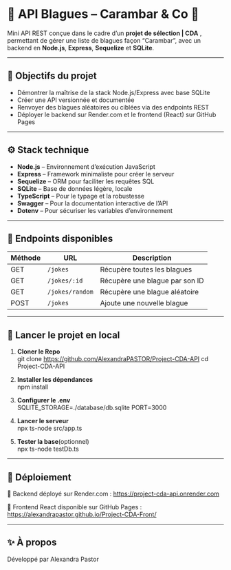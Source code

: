 # 🤖 API Blagues – Carambar & Co 🎉

Mini API REST conçue dans le cadre d’un **projet de sélection | CDA** , permettant de gérer une liste de blagues façon “Carambar”, avec un backend en **Node.js**, **Express**, **Sequelize** et **SQLite**.

---

## 🧠 Objectifs du projet

- Démontrer la maîtrise de la stack Node.js/Express avec base SQLite
- Créer une API versionnée et documentée
- Renvoyer des blagues aléatoires ou ciblées via des endpoints REST
- Déployer le backend sur Render.com et le frontend (React) sur GitHub Pages

---

## ⚙️ Stack technique

- **Node.js** – Environnement d’exécution JavaScript
- **Express** – Framework minimaliste pour créer le serveur
- **Sequelize** – ORM pour faciliter les requêtes SQL
- **SQLite** – Base de données légère, locale
- **TypeScript** – Pour le typage et la robustesse
- **Swagger** – Pour la documentation interactive de l’API
- **Dotenv** – Pour sécuriser les variables d’environnement

---

## 🔌 Endpoints disponibles

| Méthode | URL                | Description                      |
|---------|--------------------|----------------------------------|
| GET     | `/jokes`           | Récupère toutes les blagues      |
| GET     | `/jokes/:id`       | Récupère une blague par son ID   |
| GET     | `/jokes/random`    | Récupère une blague aléatoire    |
| POST    | `/jokes`           | Ajoute une nouvelle blague       |

---

## 🧪 Lancer le projet en local

1. **Cloner le Repo**  
git clone https://github.com/AlexandraPASTOR/Project-CDA-API
cd Project-CDA-API

3. **Installer les dépendances**  
npm install

4. **Configurer le .env**  
SQLITE_STORAGE=./database/db.sqlite
PORT=3000

5. **Lancer le serveur**  
npx ts-node src/app.ts

6. **Tester la base**(optionnel)  
npx ts-node testDb.ts

---

## 🚀 Déploiement  

🔹 Backend déployé sur Render.com : https://project-cda-api.onrender.com

🔹 Frontend React disponible sur GitHub Pages : https://alexandrapastor.github.io/Project-CDA-Front/

---

## ✨ À propos

Développé par Alexandra Pastor
